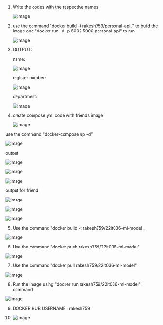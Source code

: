 1) Write the codes with the respective names

   ![image](https://github.com/user-attachments/assets/57053794-d138-4769-a386-23e33aed16b9)

2) use the command "docker build -t rakesh759/personal-api ." to build the image and "docker run -d -p 5002:5000 personal-api" to run

   ![image](https://github.com/user-attachments/assets/b1b1be08-f1ba-4d6e-b259-83a43f101d9e)

3) OUTPUT:

    name:

   ![image](https://github.com/user-attachments/assets/326690d4-3ba6-4f7b-aeff-c0b678fa170c)
   
     register number:
   
   ![image](https://github.com/user-attachments/assets/70c3cbbe-045e-49bb-863d-74cb1b69f964)

     department:

   ![image](https://github.com/user-attachments/assets/06de7741-ab6f-4c11-879e-eb1d42bc0909)

5) create compose.yml code with friends image

   ![image](https://github.com/user-attachments/assets/156d2f89-32f7-4b29-a05a-8e45d686f591)

use the command "docker-compose up -d"

![image](https://github.com/user-attachments/assets/5944d940-cc30-446a-a675-a1392251cf9e)

output

![image](https://github.com/user-attachments/assets/9afa931c-edac-4377-838f-8e26502ac43c)

![image](https://github.com/user-attachments/assets/ea737b5c-b5ac-4a7f-80b6-3184f13a2077)

![image](https://github.com/user-attachments/assets/42dfd8b9-400c-43b3-8126-620dcf9699c6)

output for friend

![image](https://github.com/user-attachments/assets/715e48a8-b043-44da-bd9d-177d658e3c33)

![image](https://github.com/user-attachments/assets/05cb0b0d-48b8-4ad5-8027-2f6d9a05660c)

![image](https://github.com/user-attachments/assets/5cc3f32c-d3fb-4c2b-936a-83eaeac6d858)

5)  Use the command "docker build -t rakesh759/22it036-ml-model .

   ![image](https://github.com/user-attachments/assets/db377eae-2be1-4de7-be17-c3fea6356f9c)

6)  Use the command "docker push rakesh759/22it036-ml-model"

   ![image](https://github.com/user-attachments/assets/2c9bbe2b-0163-48cf-a680-36079d999a53)

7)  Use the command "docker pull rakesh759/22it036-ml-model"

   ![image](https://github.com/user-attachments/assets/002c1260-1dfa-42a5-9ff7-78b604549f60)

8)  Run the image using "docker run rakesh759/22it036-ml-model" command

   ![image](https://github.com/user-attachments/assets/72c3d751-4513-45e0-b9ce-ab79a1e31888)

9) DOCKER HUB USERNAME : rakesh759

10) ![image](https://github.com/user-attachments/assets/aadd40f1-1be4-4135-8de0-3cf73e8b33b4)
